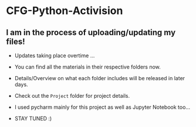 # CFG-Python-Activision

## I am in the process of uploading/updating my files!


- Updates taking place overtime ...
- You can find all the materials in their respective folders now.
- Details/Overview on what each folder includes will be released in later days.
- Check out the `Project` folder for project details.
- I used pycharm mainly for this project as well as Jupyter Notebook too...

- STAY TUNED :) 
